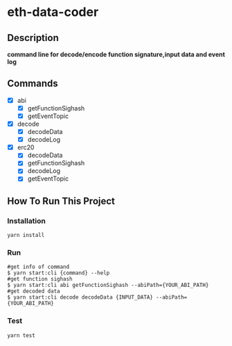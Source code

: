 # eth-data-coder

## Description

**command line for decode/encode function signature,input data and event log**

## Commands

- [x] abi
    - [x] getFunctionSighash
    - [x] getEventTopic
- [x] decode
    - [x] decodeData
    - [x] decodeLog
- [x] erc20
  - [x] decodeData
  - [x] getFunctionSighash
  - [x] decodeLog
  - [x] getEventTopic

## How To Run This Project

### Installation

```shell
yarn install
```

### Run

```shell
#get info of command 
$ yarn start:cli {command} --help  
#get function sighash  
$ yarn start:cli abi getFunctionSighash --abiPath={YOUR_ABI_PATH}  
#get decoded data  
$ yarn start:cli decode decodeData {INPUT_DATA} --abiPath={YOUR_ABI_PATH}  
```

### Test

```shell
yarn test
```
